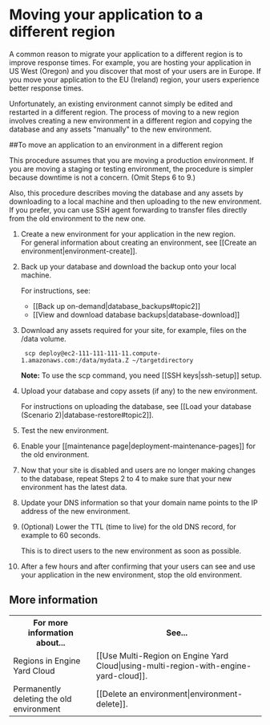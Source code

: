 # Moving your application to a different region

A common reason to migrate your application to a different region is to improve response times. For example, you are hosting your application in US West (Oregon) and you discover that most of your users are in Europe. If you move your application to the EU (Ireland) region, your users experience better response times.

Unfortunately, an existing environment cannot simply be edited and restarted in a different region. The process of moving to a new region involves creating a new environment in a different region and copying the database and any assets "manually" to the new environment.   

##To move an application to an environment in a different region

This procedure assumes that you are moving a production environment. If you are moving a staging or testing environment, the procedure is simpler because downtime is not a concern. (Omit Steps 6 to 9.)

Also, this procedure describes moving the database and any assets by downloading to a local machine and then uploading to the new environment. If you prefer, you can use SSH agent forwarding to transfer files directly from the old environment to the new one. 


1. Create a new environment for your application in the new region.  
    For general information about creating an environment, see [[Create an environment|environment-create]].

2. Back up your database and download the backup onto your local machine.  

    For instructions, see:  
    * [[Back up on-demand|database_backups#topic2]]  
    * [[View and download database backups|database-download]]

3. Download any assets required for your site, for example, files on the /data volume.  

        scp deploy@ec2-111-111-111-11.compute-1.amazonaws.com:/data/mydata.Z ~/targetdirectory
	
	**Note:** To use the scp command, you need [[SSH keys|ssh-setup]] setup. 	

4. Upload your database and copy assets (if any) to the new environment.  

    For instructions on uploading the database, see [[Load your database (Scenario 2)|database-restore#topic2]].     

5. Test the new environment.

6. Enable your [[maintenance page|deployment-maintenance-pages]] for the old environment. 

7. Now that your site is disabled and users are no longer making changes to the database, repeat Steps 2 to 4 to make sure that your new environment has the latest data.

8. Update your DNS information so that your domain name points to the IP address of the new environment.

9. (Optional) Lower the TTL (time to live) for the old DNS record, for example to 60 seconds.

    This is to direct users to the new environment as soon as possible.

10. After a few hours and after confirming that your users can see and use your application in the new environment, stop the old environment.


<h2 id="topic5"> More information</h2>

<table>
	  <tr>
	    <th>For more information about...</th><th>See...</th>
	  </tr>
	  <tr>
	    <td>Regions in Engine Yard Cloud</td><td>[[Use Multi-Region on Engine Yard Cloud|using-multi-region-with-engine-yard-cloud]].</td>
	  </tr>
	<tr>
	  <td>Permanently deleting the old environment</td><td>[[Delete an environment|environment-delete]].</td>
	  </tr>
</table>